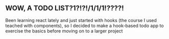 ## **WOW, A TODO LIST?1?!?!/1/1/1!????!**

Been learning react lately and just started with hooks (the course I used teached with components), so I decided to make a hook-based todo app to exercise the basics before moving on to a larger project
